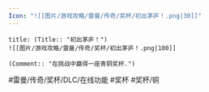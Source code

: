 ```yaml
---
Icon: "![[图片/游戏攻略/雷曼/传奇/奖杯/初出茅庐！.png|30]]"
---
```

```ad-common-bronze-trophy
title: (Title:: "初出茅庐！")
![[图片/游戏攻略/雷曼/传奇/奖杯/初出茅庐！.png|100]]

(Comment:: "在挑战中赢得一座青铜奖杯.")
```

#雷曼/传奇/奖杯/DLC/在线功能 #奖杯 #奖杯/铜
